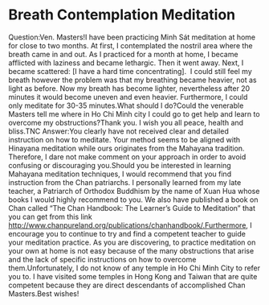 # Breath Contemplation Meditation

Question:Ven. Masters!​I have been practicing Minh Sát meditation at home for close to two months. At first, I contemplated the nostril area where the breath came in and out. As I practiced for a month at home, I became afflicted with laziness and became lethargic. Then it went away. Next, I became scattered: [I have a hard time concentrating].       I could still feel my breath however the problem was that my breathing became heavier, not as light as before. Now my breath has become lighter, nevertheless after 20 minutes it would become uneven and even heavier. Furthermore, I could only meditate for 30-35 minutes.What should I do?Could the venerable Masters tell me where in Ho Chi Minh city I could go to get help and learn to overcome my obstructions?Thank you. I wish you all peace, health and bliss.​TNC  Answer:You clearly have not received clear and detailed instruction on how to meditate. Your method seems to be aligned with Hinayana meditation while ours originates from the Mahayana tradition. Therefore, I dare not make comment on your approach in order to avoid confusing or discouraging you.Should you be interested in learning Mahayana meditation techniques, I would recommend that you find instruction from the Chan patriarchs. I personally learned from my late teacher, a Patriarch of Orthodox Buddhism by the name of Xuan Hua whose books I would highly recommend to you. We also have published a book on Chan called “The Chan Handbook: The Learner’s Guide to Meditation” that you can get from this link http://www.chanpureland.org/publications/chanhandbook/.Furthermore, I encourage you to continue to try and find a competent teacher to guide your meditation practice. As you are discovering, to practice meditation on your own at home is not easy because of the many obstructions that arise and the lack of specific instructions on how to overcome them.Unfortunately, I do not know of any temple in Ho Chi Minh City to refer you to. I have visited some temples in Hong Kong and Taiwan that are quite competent because they are direct descendants of accomplished Chan Masters.​Best wishes!